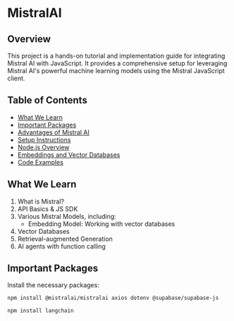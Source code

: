 # MistralAI

## Overview

This project is a hands-on tutorial and implementation guide for integrating Mistral AI with JavaScript. It provides a comprehensive setup for leveraging Mistral AI's powerful machine learning models using the Mistral JavaScript client.

## Table of Contents

- [What We Learn](#what-we-learn)
- [Important Packages](#important-packages)
- [Advantages of Mistral AI](#advantages-of-mistral-ai)
- [Setup Instructions](#setup-instructions)
- [Node.js Overview](#nodejs-overview)
- [Embeddings and Vector Databases](#embeddings-and-vector-databases)
- [Code Examples](#code-examples)

## What We Learn

1. What is Mistral?
2. API Basics & JS SDK
3. Various Mistral Models, including:
   - Embedding Model: Working with vector databases
4. Vector Databases
5. Retrieval-augmented Generation
6. AI agents with function calling

## Important Packages

Install the necessary packages:

```bash
npm install @mistralai/mistralai axios dotenv @supabase/supabase-js
```

```bash
npm install langchain
```
